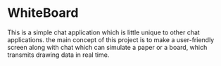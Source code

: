 # WhiteBoard
This is a simple chat application which is little unique to other chat applications.
the main concept of this project is to make a user-friendly screen along with chat which can simulate a paper or a board, which transmits drawing data in real time.
